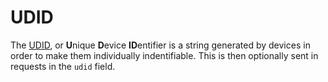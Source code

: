 # **UDID**
The [UDID](https://en.wikipedia.org/wiki/UDID), or **U**nique **D**evice **ID**entifier is a string generated by devices in order to make them individually indentifiable. This is then optionally sent in requests in the `udid` field.